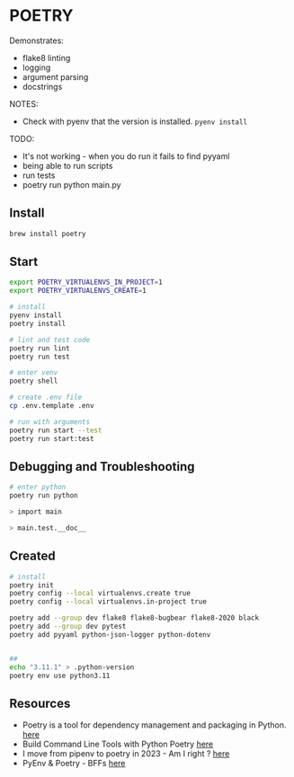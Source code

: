 # POETRY

Demonstrates:

- flake8 linting
- logging
- argument parsing
- docstrings

NOTES:

- Check with pyenv that the version is installed. `pyenv install` 

TODO:

- It's not working - when you do run it fails to find pyyaml
- being able to run scripts
- run tests
- poetry run python main.py

## Install

```sh
brew install poetry
```

## Start

```sh
export POETRY_VIRTUALENVS_IN_PROJECT=1
export POETRY_VIRTUALENVS_CREATE=1

# install
pyenv install
poetry install

# lint and test code
poetry run lint
poetry run test

# enter venv
poetry shell

# create .env file
cp .env.template .env

# run with arguments
poetry run start --test
poetry run start:test
```

## Debugging and Troubleshooting

```sh
# enter python
poetry run python

> import main

> main.test.__doc__
```

## Created

```sh
# install
poetry init
poetry config --local virtualenvs.create true
poetry config --local virtualenvs.in-project true

poetry add --group dev flake8 flake8-bugbear flake8-2020 black
poetry add --group dev pytest
poetry add pyyaml python-json-logger python-dotenv


##
echo "3.11.1" > .python-version
poetry env use python3.11


```

## Resources

- Poetry is a tool for dependency management and packaging in Python. [here](https://python-poetry.org/docs/)
- Build Command Line Tools with Python Poetry [here](https://dev.to/bowmanjd/build-command-line-tools-with-python-poetry-4mnc)
- I move from pipenv to poetry in 2023 - Am I right ? [here](https://dev.to/farcellier/i-migrate-to-poetry-in-2023-am-i-right--115)
- PyEnv & Poetry - BFFs [here](https://dev.to/mattcale/pyenv-poetry-bffs-20k6)
